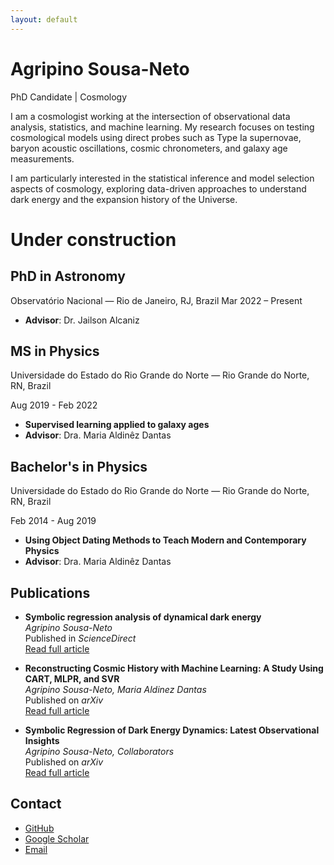 ```yaml
---
layout: default
---
```


# Agripino Sousa-Neto
PhD Candidate |  Cosmology

I am a cosmologist working at the intersection of observational data analysis, statistics, and machine learning. My research focuses on testing cosmological models using direct probes such as Type Ia supernovae, baryon acoustic oscillations, cosmic chronometers, and galaxy age measurements.

I am particularly interested in the statistical inference and model selection aspects of cosmology, exploring data-driven approaches to understand dark energy and the expansion history of the Universe.

# Under construction


## PhD in Astronomy
  Observatório Nacional — Rio de Janeiro, RJ, Brazil
  Mar 2022 – Present
- **Advisor**: Dr. Jailson Alcaniz

## MS in Physics
   Universidade do Estado do Rio Grande do Norte — Rio Grande do Norte, RN, Brazil
   
   Aug 2019 - Feb 2022 
- **Supervised learning applied to galaxy ages**  
- **Advisor**: Dra. Maria Aldinêz Dantas

## Bachelor's in Physics
   Universidade do Estado do Rio Grande do Norte — Rio Grande do Norte, RN, Brazil
   
   Feb 2014 - Aug 2019
- **Using Object Dating Methods to Teach Modern and Contemporary Physics**
- **Advisor**: Dra. Maria Aldinêz Dantas
    
## Publications
- **Symbolic regression analysis of dynamical dark energy**  
  *Agripino Sousa-Neto*  
  Published in *ScienceDirect*  
  [Read full article](https://www.sciencedirect.com/science/article/abs/pii/S2212686425003012?via%3Dihub)

- **Reconstructing Cosmic History with Machine Learning: A Study Using CART, MLPR, and SVR**  
  *Agripino Sousa-Neto, Maria Aldinez Dantas*  
  Published on *arXiv*  
  [Read full article](https://arxiv.org/abs/2505.17205)

- **Symbolic Regression of Dark Energy Dynamics: Latest Observational Insights**  
  *Agripino Sousa-Neto, Collaborators*  
  Published on *arXiv*  
  [Read full article](https://arxiv.org/abs/2509.26611)

## Contact
- [GitHub](https://github.com/zouzaxd)
- [Google Scholar](https://scholar.google.com)
- [Email](mailto:agripinoneto@on.br)
